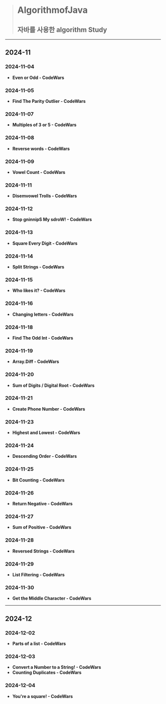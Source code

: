 > # **AlgorithmofJava**
> ## 자바를 사용한 algorithm Study
---
## 2024-11
### 2024-11-04
* **Even or Odd - CodeWars**
### 2024-11-05
* **Find The Parity Outlier - CodeWars**
### 2024-11-07
* **Multiples of 3 or 5 - CodeWars**
### 2024-11-08
* **Reverse words - CodeWars**
### 2024-11-09
* **Vowel Count - CodeWars**
### 2024-11-11
* **Disemvowel Trolls - CodeWars**
### 2024-11-12
* **Stop gninnipS My sdroW! - CodeWars**
### 2024-11-13
* **Square Every Digit - CodeWars**
### 2024-11-14
* **Split Strings - CodeWars**
### 2024-11-15
* **Who likes it? - CodeWars**
### 2024-11-16
* **Changing letters - CodeWars**
### 2024-11-18
* **Find The Odd Int - CodeWars**
### 2024-11-19
* **Array.Diff - CodeWars**
### 2024-11-20
* **Sum of Digits / Digital Root - CodeWars**
### 2024-11-21
* **Create Phone Number - CodeWars**
### 2024-11-23
* **Highest and Lowest - CodeWars**
### 2024-11-24
* **Descending Order - CodeWars**
### 2024-11-25
* **Bit Counting - CodeWars**
### 2024-11-26
* **Return Negative - CodeWars**
### 2024-11-27
* **Sum of Positive - CodeWars**
### 2024-11-28
* **Reversed Strings - CodeWars**
### 2024-11-29
* **List Filtering - CodeWars**
### 2024-11-30
* **Get the Middle Character - CodeWars**
---
## 2024-12
### 2024-12-02
* **Parts of a list - CodeWars**
### 2024-12-03
* **Convert a Number to a String! - CodeWars**
* **Counting Duplicates - CodeWars**
### 2024-12-04
* **You're a square! - CodeWars**